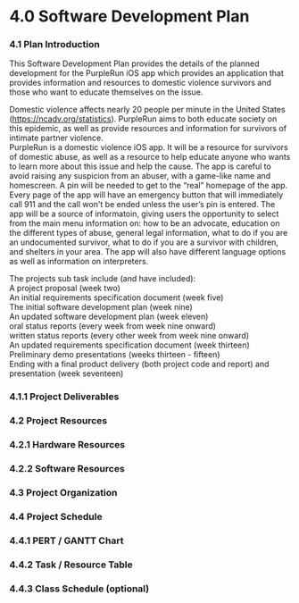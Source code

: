 # 4.0 Software Development Plan
  
### 4.1   Plan Introduction  
This Software Development Plan provides the details of the planned development for the PurpleRun iOS app which provides an application that provides information and resources to domestic violence survivors and those who want to educate themselves on the issue.  
  
Domestic violence affects nearly 20 people per minute in the United States (https://ncadv.org/statistics). PurpleRun aims to both educate society on this epidemic, as well as provide resources and information for survivors of intimate partner violence.  
PurpleRun is a domestic violence iOS app. It will be a resource for survivors of domestic abuse, as well as a resource to help educate anyone who wants to learn more about this issue and help the cause. The app is careful to avoid raising any suspicion from an abuser, with a game-like name and homescreen. A pin will be needed to get to the “real” homepage of the app. Every page of the app will have an emergency button that will immediately call 911 and the call won't be ended unless the user’s pin is entered. The app will be a source of informatoin, giving users the opportunity to select from the main menu information on: how to be an advocate, education on the different types of abuse, general legal information, what to do if you are an undocumented survivor, what to do if you are a survivor with children, and shelters in your area. The app will also have different language options as well as information on interpreters.   
  
The projects sub task include (and have included):  
A project proposal (week two)  
An initial requirements specification document (week five)  
The initial software development plan (week nine)  
An updated software development plan (week eleven)  
oral status reports (every week from week nine onward)  
written status reports (every other week from week nine onward)  
An updated requirements specification document (week thirteen)  
Preliminary demo presentations (weeks thirteen - fifteen)  
Ending with a final product delivery (both project code and report) and presentation (week seventeen)  

  
### 4.1.1 Project Deliverables  
### 4.2   Project Resources  
### 4.2.1 Hardware Resources  
### 4.2.2 Software Resources  
### 4.3   Project Organization  
### 4.4   Project Schedule  
### 4.4.1 PERT / GANTT Chart  
### 4.4.2 Task / Resource Table  
### 4.4.3 Class Schedule (optional)
